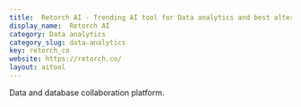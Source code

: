 ```yaml
---
title:  Retorch AI - Trending AI tool for Data analytics and best alternatives
display_name:  Retorch AI
category: Data analytics
category_slug: data-analytics
key: retorch_co
website: https://retorch.co/
layout: aitool
---
```


Data and database collaboration platform.
